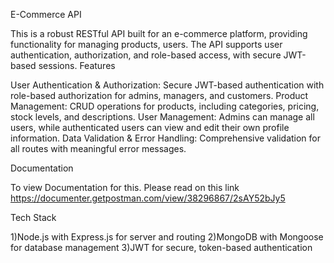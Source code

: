 E-Commerce API

This is a robust RESTful API built for an e-commerce platform, providing functionality for managing products, users. The API supports user authentication, authorization, and role-based access, with secure JWT-based sessions.
Features

User Authentication & Authorization: Secure JWT-based authentication with role-based authorization for admins, managers, and customers.
Product Management: CRUD operations for products, including categories, pricing, stock levels, and descriptions.
User Management: Admins can manage all users, while authenticated users can view and edit their own profile information.
Data Validation & Error Handling: Comprehensive validation for all routes with meaningful error messages.

Documentation

To view Documentation for this. Please read on this link https://documenter.getpostman.com/view/38296867/2sAY52bJy5

Tech Stack

1)Node.js with Express.js for server and routing
2)MongoDB with Mongoose for database management
3)JWT for secure, token-based authentication

